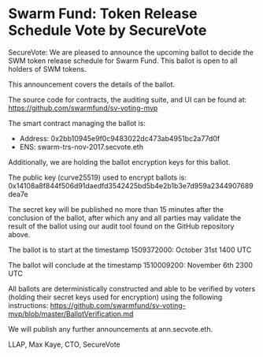# Swarm Fund: Token Release Schedule Vote by SecureVote

SecureVote: We are pleased to announce the upcoming ballot to decide the SWM token release schedule for Swarm Fund. This ballot is open to all holders of SWM tokens.

This announcement covers the details of the ballot.

The source code for contracts, the auditing suite, and UI can be found at: https://github.com/swarmfund/sv-voting-mvp

The smart contract managing the ballot is:
* Address: 0x2bb10945e9f0c9483022dc473ab4951bc2a77d0f
* ENS: swarm-trs-nov-2017.secvote.eth

Additionally, we are holding the ballot encryption keys for this ballot.

The public key (curve25519) used to encrypt ballots is:
0x14108a8f844f506d91daedfd3542425bd5b4e2b1b3e7d959a2344907689dea7e

The secret key will be published no more than 15 minutes after the conclusion of the ballot, after which any and all parties may validate the result of the ballot using our audit tool found on the GitHub repository above.

The ballot is to start at the timestamp 1509372000: October 31st 1400 UTC

The ballot will conclude at the timestamp 1510009200: November 6th 2300 UTC

All ballots are deterministically constructed and able to be verified by voters (holding their secret keys used for encryption) using the following instructions: https://github.com/swarmfund/sv-voting-mvp/blob/master/BallotVerification.md

We will publish any further announcements at ann.secvote.eth.

LLAP,
Max Kaye,
CTO, SecureVote

